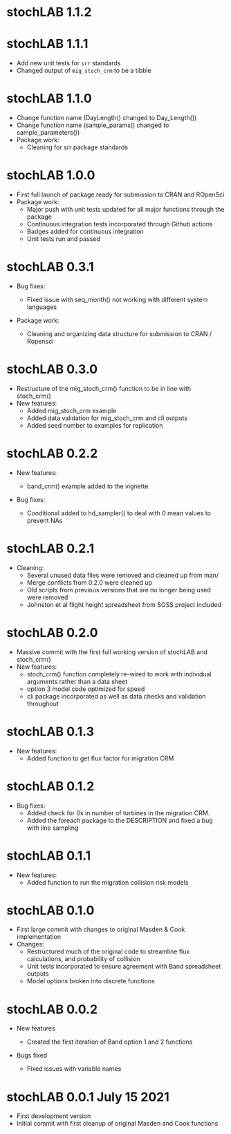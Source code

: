 # stochLAB 1.1.2

# stochLAB 1.1.1
* Add new unit tests for `srr` standards
* Changed output of `mig_stoch_crm` to be a tibble 

# stochLAB 1.1.0
* Change function name (DayLength() changed to Day_Length())
* Change function name (sample_params() changed to sample_parameters())
* Package work:
  * Cleaning for srr package standards

# stochLAB 1.0.0
* First full launch of package ready for submission to CRAN and ROpenSci
* Package work:
  * Major push with unit tests updated for all major functions through the package
  * Continuous integration tests incorporated through Github actions
  * Badges added for continuous integration
  * Unit tests run and passed
  

# stochLAB 0.3.1
* Bug fixes:
  * Fixed issue with seq_month() not working with different system languages
  
* Package work:
  * Cleaning and organizing data structure for submission to CRAN / Ropensci

# stochLAB 0.3.0
* Restructure of the mig_stoch_crm() function to be in line with stoch_crm()
* New features:
  * Added mig_stoch_crm example
  * Added data validation for mig_stoch_crm and cli outputs
  * Added seed number to examples for replication

# stochLAB 0.2.2
* New features:
  * band_crm() example added to the vignette

* Bug fixes:
  * Conditional added to hd_sampler() to deal with 0 mean values to prevent NAs

# stochLAB 0.2.1
* Cleaning:
  * Several unused data files were removed and cleaned up from man/
  * Merge conflicts from 0.2.0 were cleaned up
  * Old scripts from previous versions that are no longer being used were removed
  * Johnston et al flight height spreadsheet from SOSS project included

# stochLAB 0.2.0
* Massive commit with the first full working version of stochLAB and stoch_crm()
* New features:
  * stoch_crm() function completely re-wired to work with individual arguments rather than a data sheet
  * option 3 model code optimized for speed
  * cli package incorporated as well as data checks and validation throughout

# stochLAB 0.1.3
* New features:
  * Added function to get flux factor for migration CRM

# stochLAB 0.1.2
* Bug fixes:
  * Added check for 0s in number of turbines in the migration CRM.
  * Added the foreach package to the DESCRIPTION and fixed a bug with line sampling

# stochLAB 0.1.1
* New features:
  * Added function to run the migration collision risk models 

# stochLAB 0.1.0 
* First large commit with changes to original Masden & Cook implementation
* Changes:
  * Restructured much of the original code to streamline flux calculations, and probability of collision
  * Unit tests incorporated to ensure agreement with Band spreadsheet outputs
  * Model options broken into discrete functions

# stochLAB 0.0.2
* New features
  * Created the first iteration of Band option 1 and 2 functions

* Bugs fixed
  * Fixed issues with variable names

# stochLAB 0.0.1  July 15 2021

* First development version
* Initial commit with first cleanup of original Masden and Cook functions
